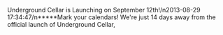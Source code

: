 Underground Cellar is Launching on September 12th!/n2013-08-29 17:34:47/n*****Mark your calendars! We\'re just 14 days away from the official launch of Underground Cellar,